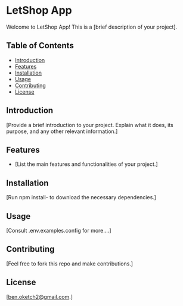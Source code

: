 # LetShop App

Welcome to LetShop App! This is a [brief description of your project]. 

## Table of Contents

- [Introduction](#introduction)
- [Features](#features)
- [Installation](#installation)
- [Usage](#usage)
- [Contributing](#contributing)
- [License](#license)

## Introduction

[Provide a brief introduction to your project. Explain what it does, its purpose, and any other relevant information.]

## Features

- [List the main features and functionalities of your project.]

## Installation

[Run npm install- to download the necessary dependencies.]

## Usage

[Consult .env.examples.config for more....]

## Contributing

[Feel free to fork this repo and make contributions.]

## License

[ben.oketch2@gmail.com.]
